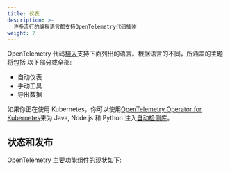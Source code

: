 ```yaml
---
title: 仪表
description: >-
  许多流行的编程语言都支持OpenTelemetry代码插装
weight: 2
---
```


OpenTelemetry 代码[植入][]支持下面列出的语言。根据语言的不同，所涵盖的主题将包括
以下部分或全部:

- 自动仪表
- 手动工具
- 导出数据

如果你正在使用 Kubernetes，你可以使用[OpenTelemetry Operator for
Kubernetes][otel-op]来为 Java, Node.js 和 Python 注入[自动检测库][auto]。

## 状态和发布

OpenTelemetry 主要功能组件的现状如下:

[auto]:
  https://github.com/open-telemetry/opentelemetry-operator#opentelemetry-auto-instrumentation-injection
[植入]: /docs/concepts/instrumentation/
[otel-op]: https://github.com/open-telemetry/opentelemetry-operator

